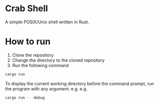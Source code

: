 # Crab Shell

A simple POSIX/Unix shell written in Rust.


# How to run 
1. Clone the repository
2. Change the directory to the cloned repository
3. Run the following command
```bash
cargo run
```
To display the current working directory before the command prompt, run the program with any argument: e.g.
e.g.
```bash
cargo run -- debug
```